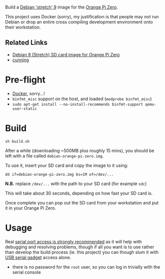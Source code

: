 Build a [Debian 'stretch' 9](https://www.debian.org/) image for the [Orange Pi Zero](http://www.orangepi.org/orangepizero/).

This project uses Docker (sorry), my justification is that people may not run Debian or drop an entire cross compiling development environment onto their workstation.

## Related Links

 * [Debian 9 (Stretch) SD card image for Orange Pi Zero](https://github.com/hjc4869/debian-stretch-orange-pi-zero)
 * [cunning](https://stackoverflow.com/a/55170186)

# Pre-flight

 * [Docker](https://docs.docker.com/install/), sorry...!
 * `binfmt_misc` support on the host, and loaded (`modprobe binfmt_misc`)
 * `sudo apt-get install --no-install-recommends binfmt-support qemu-user-static`

# Build

    sh build.sh

After a while (downloading ~500MB plus roughly 15 mins), you should be left with a file called `debian-orange-pi-zero.img`.

To use it, insert your SD card and copy the image to it using:

    dd if=debian-orange-pi-zero.img bs=1M of=/dev/...

**N.B.** replace `/dev/...` with the path to your SD card (for example `sdc`)

This will take about 30 seconds, depending on how fast your SD card is.

Once complete you can pop out the SD card from your workstation and put it in your Orange Pi Zero.

# Usage

Real [serial port access is strongly recommended](http://linux-sunxi.org/Xunlong_Orange_Pi_Zero#Adding_a_serial_port) as it will help with debugging and resolving problems, though if all you want is to use rather than develop the build process (ie. this project) you can though slum it with [USB serial gadget](http://linux-sunxi.org/USB_Gadget/Serial) access alone.

 * there is no password for the `root` user, so you can log in trivially with the serial console
